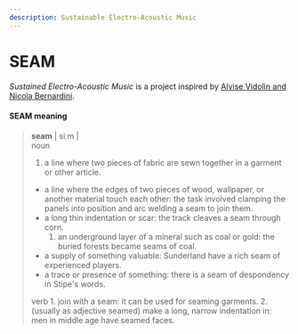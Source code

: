 ```yaml
---
description: Sustainable Electro-Acoustic Music
---
```


# SEAM

_Sustained Electro-Acoustic Music_ is a project inspired by [Alvise Vidolin and Nicola Bernardini](https://www.academia.edu/16348988/Sustainable_live_electro-acoustic_music).

#### SEAM meaning

> **seam** \| siːm \|  
> noun  
> 1. a line where two pieces of fabric are sewn together in a garment or other article.
>
> * a line where the edges of two pieces of wood, wallpaper, or another material touch each other: the task involved clamping the panels into position and arc welding a seam to join them.
> * a long thin indentation or scar: the track cleaves a seam through corn.
>   1. an underground layer of a mineral such as coal or gold: the buried forests became seams of coal.
> * a supply of something valuable: Sunderland have a rich seam of experienced players.
> * a trace or presence of something: there is a seam of despondency in Stipe's words.    
>
> verb 1. join with a seam: it can be used for seaming garments. 2. \(usually as adjective seamed\) make a long, narrow indentation in: men in middle age have seamed faces.

